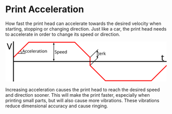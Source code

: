 Print Acceleration
====
How fast the print head can accelerate towards the desired velocity when starting, stopping or changing direction. Just like a car, the print head needs to accelerate in order to change its speed or direction.

![A graph of the speed (V) over time when moving a nozzle back and forth. Acceleration is the slope of the line when it is starting, stopping or changing direction.](images/velocity_acceleration_jerk.svg)

Increasing acceleration causes the print head to reach the desired speed and direction sooner. This will make the print faster, especially when printing small parts, but will also cause more vibrations. These vibrations reduce dimensional accuracy and cause ringing.